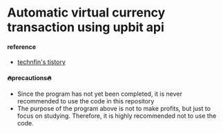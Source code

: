 <h1> Automatic virtual currency transaction using upbit api </h1>

#### reference
 - <a href="https://technfin.tistory.com/category/%ED%94%84%EB%A1%9C%EC%A0%9D%ED%8A%B8/%EB%B9%84%ED%8A%B8%EC%BD%94%EC%9D%B8%20%EC%9E%90%EB%8F%99%EB%A7%A4%EB%A7%A4">technfin's tistory</a>

#### 🔥precautions🔥
  - Since the program has not yet been completed, it is never recommended to use the code in this repository
  - The purpose of the program above is not to make profits, but just to focus on studying. Therefore, it is highly recommended not to use the code.
